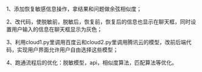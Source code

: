 1、添加恢复敏感信息操作，拿结果和问题做余弦相似度；

2、改代码，使脱敏前，脱敏后，恢复前，恢复后的信息也显示在聊天框，同时设置用户输入的信息在聊天框显示为灰色；

3、利用cloud1.py里调用百度云和cloud2.py里调用腾讯云的模型，改前后端代码，实现用户界面允许用户自由选择这些模型；

4、跑通流程后的优化：脱敏模型，api，相似度算法，匹配算法等优化。


